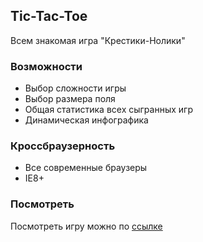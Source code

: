 ## Tic-Tac-Toe
Всем знакомая игра "Крестики-Нолики"

### Возможности
- Выбор сложности игры
- Выбор размера поля 
- Общая статистика всех сыгранных игр
- Динамическая инфографика

### Кроссбраузерность
- Все современные браузеры
- IE8+

### Посмотреть
Посмотреть игру можно по <a href="http://example.web-ulyanov.ru/frontend/tic-tac-toe/">ссылке</a>
